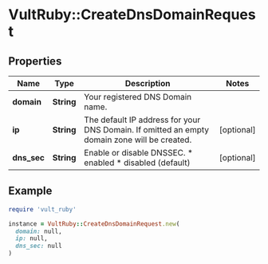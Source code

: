 # VultRuby::CreateDnsDomainRequest

## Properties

| Name | Type | Description | Notes |
| ---- | ---- | ----------- | ----- |
| **domain** | **String** | Your registered DNS Domain name. |  |
| **ip** | **String** | The default IP address for your DNS Domain. If omitted an empty domain zone will be created. | [optional] |
| **dns_sec** | **String** | Enable or disable DNSSEC.  * enabled * disabled (default) | [optional] |

## Example

```ruby
require 'vult_ruby'

instance = VultRuby::CreateDnsDomainRequest.new(
  domain: null,
  ip: null,
  dns_sec: null
)
```


